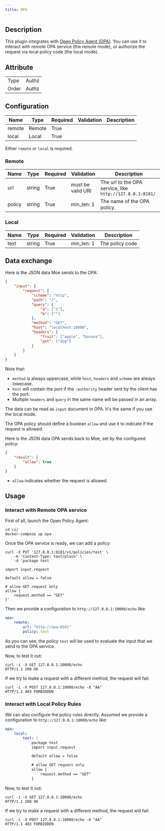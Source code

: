 ```yaml
---
title: OPA
---
```


## Description

This plugin integrates with [Open Policy Agent (OPA)](https://www.openpolicyagent.org).
You can use it to interact with remote OPA service (the remote mode), or authorize the request via local policy code (the local mode).

## Attribute

|       |       |
| ----- | ----- |
| Type  | Authz |
| Order | Authz |

## Configuration

| Name   | Type   | Required | Validation | Description |
|--------|--------|----------|------------|-------------|
| remote | Remote | True     |            |             |
| local  | Local  | True     |            |             |

Either `remote` or `local` is required.

### Remote

| Name   | Type   | Required | Validation        | Description                                               |
|--------|--------|----------|-------------------|-----------------------------------------------------------|
| url    | string | True     | must be valid URI | The url to the OPA service, like `http://127.0.0.1:8181/` |
| policy | string | True     | min_len: 1        | The name of the OPA policy.                               |

### Local

| Name   | Type   | Required | Validation | Description                 |
|--------|--------|----------|------------|-----------------------------|
| text   | string | True     | min_len: 1 | The policy code             |

## Data exchange

Here is the JSON data Moe sends to the OPA:

```json
{
    "input": {
        "request": {
            "scheme": "http",
            "path": "/",
            "query": {
                "a": ["1"],
                "b": [""]
            },
            "method": "GET",
            "host": "localhost:10000",
            "headers": {
                "fruit": ["apple", "banana"],
                "pet": ["dog"]
            }
        }
    }
}
```

Note that:

* `method` is always uppercase, while `host`, `headers` and `scheme` are always lowecase.
* `host` will contain the port if the `:authority` header sent by the client has the port.
* Multiple `headers` and `query` in the same name will be passed in an array.

The data can be read as `input` document in OPA. It's the same if you use the local mode.

The OPA policy should define a boolean `allow` and use it to indicate if the request is allowed.

Here is the JSON data OPA sends back to Moe, set by the configured policy:

```json
{
    "result": {
        "allow": true
    }
}
```

* `allow` indicates whether the request is allowed.

## Usage

### Interact with Remote OPA service

First of all, launch the Open Policy Agent:

```shell
cd ci/
docker-compose up opa
```

Once the OPA service is ready, we can add a policy:

```shell
curl -X PUT '127.0.0.1:8181/v1/policies/test' \
    -H 'Content-Type: text/plain' \
    -d 'package test

import input.request

default allow = false

# allow GET request only
allow {
    request.method == "GET"
}'
```

Then we provide a configuration to `http://127.0.0.1:10000/echo` like:

```yaml
opa:
    remote:
        url: "http://opa:8181"
        policy: test
```

As you can see, the policy `test` will be used to evaluate the input that we send to the OPA service.

Now, to test it out:

```
curl -i -X GET 127.0.0.1:10000/echo
HTTP/1.1 200 OK
```

If we try to make a request with a different method, the request will fail:

```
curl -i -X POST 127.0.0.1:10000/echo -d "AA"
HTTP/1.1 403 FORBIDDEN
```

### Interact with Local Policy Rules

We can also configure the policy rules directly. Assumed we provide a configuration to `http://127.0.0.1:10000/echo` like:

```yaml
opa:
    local:
        text: |
            package test
            import input.request

            default allow = false

            # allow GET request only
            allow {
                request.method == "GET"
            }
```

Now, to test it out:

```
curl -i -X GET 127.0.0.1:10000/echo
HTTP/1.1 200 OK
```

If we try to make a request with a different method, the request will fail:

```
curl -i -X POST 127.0.0.1:10000/echo -d "AA"
HTTP/1.1 403 FORBIDDEN
```